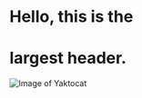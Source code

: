 # Hello, this is the <h1> largest header.
![Image of Yaktocat](https://octodex.github.com/images/yaktocat.png)
